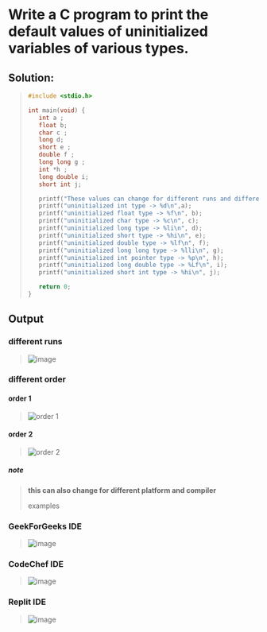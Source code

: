 # Write a C program to print the default values of uninitialized variables of various  types.

## Solution:
>```c
>#include <stdio.h>
>
>int main(void) {
>    int a ;
>    float b;
>    char c ;
>    long d;
>    short e ;
>    double f ;
>    long long g ;
>    int *h ;
>    long double i;
>    short int j;
>
>    printf("These values can change for different runs and different ordering of printf\n\n\n");
>    printf("uninitialized int type -> %d\n",a);
>    printf("uninitialized float type -> %f\n", b);
>    printf("uninitialized char type -> %c\n", c);
>    printf("uninitialized long type -> %li\n", d);
>    printf("uninitialized short type -> %hi\n", e);
>    printf("uninitialized double type -> %lf\n", f);
>    printf("uninitialized long long type -> %lli\n", g);
>    printf("uninitialized int pointer type -> %p\n", h);
>    printf("uninitialized long double type -> %Lf\n", i);
>    printf("uninitialized short int type -> %hi\n", j);
>
>    return 0;
>}
>```
## Output
### different runs
>![image](https://user-images.githubusercontent.com/96988507/149585465-fa9b0546-45d9-49fe-9752-3764b5e2f679.png)
### different order
#### order 1
>![order 1](https://user-images.githubusercontent.com/96988507/149585692-7d0543f8-8b58-447b-806f-778f0c9de294.jpeg)
#### order 2
>![order 2](https://user-images.githubusercontent.com/96988507/149585695-a6dd844e-9671-4a36-9b2f-0da75152f4ce.jpeg)

##### note
> **this can also change for different platform and compiler**
>
> examples
### GeekForGeeks IDE
> ![image](https://user-images.githubusercontent.com/96988507/149588377-1f4dfd9d-1430-4b4c-b01e-7289432282f6.png)
### CodeChef IDE
> ![image](https://user-images.githubusercontent.com/96988507/149588436-96690c82-9836-4e98-8941-e4971566656f.png)
### Replit IDE
>![image](https://user-images.githubusercontent.com/96988507/149588562-1192ea7e-9836-404a-91d6-aacff2971f3d.png)
